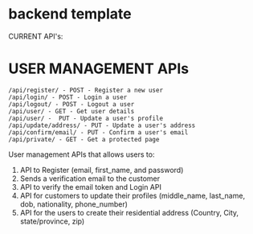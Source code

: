 # backend template



CURRENT API's:
# USER MANAGEMENT APIs

```
/api/register/ - POST - Register a new user
/api/login/ - POST - Login a user
/api/logout/ - POST - Logout a user
/api/user/ - GET - Get user details
/api/user/ -  PUT - Update a user's profile
/api/update/address/ - PUT - Update a user's address
/api/confirm/email/ - PUT - Confirm a user's email
/api/private/ - GET - Get a protected page
```

User management APIs that allows users to:
1. API to Register (email, first_name, and password)
2. Sends a verification email to the customer
3. API to verify the email token and Login API
4. API for customers to update their profiles (middle_name, last_name, dob, nationality, phone_number)
5. API for the users to create their residential address (Country, City, state/province, zip)